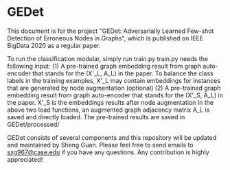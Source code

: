 # GEDet

This document is for the project "GEDet: Adversarially Learned Few-shot Detection of Erroneous Nodes in Graphs", which is published on IEEE BigData 2020 as a regular paper.

To run the classification modular, simply run train.py
train.py needs the following input:
(1) A pre-trained graph embedding result from graph auto-encoder that stands for the (X'_L, A_L) in the paper. To balance the class labels in the training examples, X'_L may contain embeddings for instances that are generated by node augmentation (optional)
(2) A pre-trained graph embedding result from graph auto-encoder that stands for the (X'_S, A_L) in the paper. X'_S is the embeddings results after node augmentation
In the above two load functions, an augmented graph adjacency matrix A_L is saved and directly loaded.
The pre-trained results are saved in GEDet/processed/

GEDet consists of several components and this repository will be updated and maintained by Sheng Guan.
Please feel free to send emails to sxg967@case.edu if you have any questions.
Any contribution is highly appreciated!
